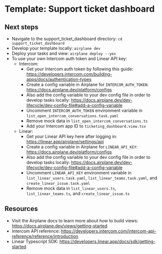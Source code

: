 # Template: Support ticket dashboard

## Next steps

- Navigate to the support_ticket_dashboard directory: `cd support_ticket_dashboard`
- Develop your template locally: `airplane dev`
- Deploy your tasks and view: `airplane deploy --yes`
- To use your own Intercom auth token and Linear API key:
  - Intercom:
    - Get your Intercom auth token by following this guide: https://developers.intercom.com/building-apps/docs/authentication-types
    - Create a config variable in Airplane for `INTERCOM_AUTH_TOKEN`: https://docs.airplane.dev/platform/configs
    - Also add the config variable to your dev config file in order to develop tasks locally: https://docs.airplane.dev/dev-lifecycle/dev-config-file#add-a-config-variable
    - Uncomment `INTERCOM_AUTH_TOKEN` environment variable in `list_open_intercom_conversations.task.yaml`
    - Remove mock data in `list_open_intercom_conversations.ts`
    - Add your Intercom app ID to `ticketing_dashboard.view.tsx`
  - Linear:
    - Get your Linear API key here after logging in: https://linear.app/airplane/settings/api
    - Create a config variable in Airplane for `LINEAR_API_KEY`: https://docs.airplane.dev/platform/configs
    - Also add the config variable to your dev config file in order to develop tasks locally: https://docs.airplane.dev/dev-lifecycle/dev-config-file#add-a-config-variable
    - Uncomment `LINEAR_API_KEY` environment variable in `list_linear_users.task.yaml`, `list_linear_teams.task.yaml`, and `create_linear_issue.task.yaml`
    - Remove mock data in `list_linear_users.ts`, `list_linear_teams.ts`, and `create_linear_issue.ts`

## Resources

- Visit the Airplane docs to learn more about how to build views: https://docs.airplane.dev/views/getting-started
- Intercom API reference: https://developers.intercom.com/intercom-api-reference/reference/introduction
- Linear Typescript SDK: https://developers.linear.app/docs/sdk/getting-started
